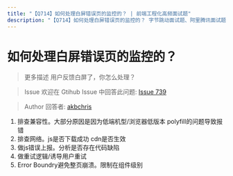 ```yaml
---
title: "【Q714】如何处理白屏错误页的监控的？ | 前端工程化高频面试题"
description: "【Q714】如何处理白屏错误页的监控的？ 字节跳动面试题、阿里腾讯面试题、美团小米面试题。"
---
```


# 如何处理白屏错误页的监控的？

> 更多描述
> 用户反馈白屏了，你怎么处理？

> Issue
> 欢迎在 Gtihub Issue 中回答此问题: [Issue 739](https://github.com/shfshanyue/Daily-Question/issues/739)

> Author
> 回答者: [akbchris](https://github.com/akbchris)

1. 排查兼容性。大部分原因是因为低端机型/浏览器低版本 polyfill的问题导致报错
2. 排查网络。js是否下载成功 cdn是否生效
3. 做js错误上报。分析是否存在代码缺陷
4. 做重试逻辑/诱导用户重试
5. Error Boundry避免整页崩溃。限制在组件级别
